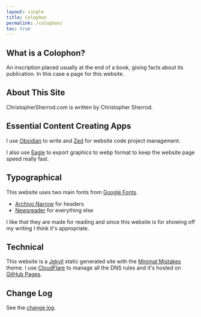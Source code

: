```yaml
---
layout: single
title: Colophon
permalink: /colophon/
toc: true
---
```

## What is a Colophon?
An inscription placed usually at the end of a book, giving facts about its publication. In this case a page for this website.

## About This Site
ChristopherSherrod.com is written by Christopher Sherrod.

## Essential Content Creating Apps
I use [Obsidian](http://obsidian.md/) to write and [Zed](https://zed.dev) for website code project management.

I also use [Eagle](https://en.eagle.cool) to export graphics to webp format to keep the website page speed really fast.
## Typographical
This website uses two main fonts from [Google Fonts](https://fonts.google.com).
- [Archivo Narrow](https://fonts.google.com/specimen/Archivo+Narrow?query=Archivo+Narrow) for headers
- [Newsreader](https://fonts.google.com/specimen/Newsreader?query=Newsreader) for everything else

I like that they are made for reading and since this website is for showing off my writing I think it's appropriate.

## Technical
This website is a [Jekyll](https://jekyllrb.com) static generated site with the [Minimal Mistakes](https://github.com/mmistakes/minimal-mistakes) theme. I use [CloudFlare](https://www.cloudflare.com) to manage all the DNS rules and it's hosted on [GitHub Pages](https://pages.github.com).

## Change Log
See the [change log](/changelog/).